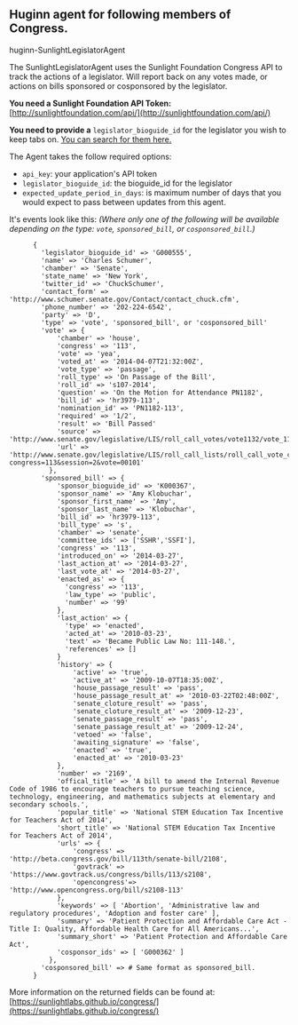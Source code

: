 Huginn agent for following members of Congress.
------------------------------------------------
huginn-SunlightLegislatorAgent



The SunlightLegislatorAgent uses the Sunlight Foundation Congress API to track the actions of a legislator. Will report back on any votes made, or actions on bills sponsored or cosponsored by the legislator.

  **You need a Sunlight Foundation API Token:** [http://sunlightfoundation.com/api/](http://sunlightfoundation.com/api/)

  **You need to provide a** `legislator_bioguide_id` for the legislator you wish to keep tabs on. [You can search for them here.](http://legislator.wolvesintheserverroom.com/)


  The Agent takes the follow required options:
  * `api_key`: your application's API token
  * `legislator_bioguide_id`: the bioguide_id for the legislator
  * `expected_update_period_in_days`:  is maximum number of days that you would expect to pass between updates from this agent.


  It's events look like this: *(Where only one of the following will be available depending on the type: `vote`, `sponsored_bill`, or `cosponsored_bill`.)* 

          {
            'legislator_bioguide_id' => 'G000555',
            'name' => 'Charles Schumer',
            'chamber' => 'Senate',
            'state_name' => 'New York',
            'twitter_id' => 'ChuckSchumer',
            'contact_form' => 'http://www.schumer.senate.gov/Contact/contact_chuck.cfm',
            'phone_number' => '202-224-6542',
            'party' => 'D',
            'type' => 'vote', 'sponsored_bill', or 'cosponsored_bill'
            'vote' => {
                'chamber' => 'house',
                'congress' => '113',
                'vote' => 'yea',
                'voted_at' => '2014-04-07T21:32:00Z',
                'vote_type' => 'passage',
                'roll_type' => 'On Passage of the Bill',
                'roll_id' => 's107-2014',
                'question' => 'On the Motion for Attendance PN1182',
                'bill_id' => 'hr3979-113',
                'nomination_id' => 'PN1182-113',
                'required' => '1/2',
                'result' => 'Bill Passed'
                'source' => 'http://www.senate.gov/legislative/LIS/roll_call_votes/vote1132/vote_113_2_00101.xml',
                'url' => 'http://www.senate.gov/legislative/LIS/roll_call_lists/roll_call_vote_cfm.cfm?congress=113&session=2&vote=00101'
              },
            'sponsored_bill' => {
                'sponsor_bioguide_id' => 'K000367',
                'sponsor_name' => 'Amy Klobuchar',
                'sponsor_first_name' => 'Amy',
                'sponsor_last_name' => 'Klobuchar',
                'bill_id' => 'hr3979-113',
                'bill_type' => 's',
                'chamber' => 'senate',
                'committee_ids' => ['SSHR','SSFI'],
                'congress' => '113',
                'introduced_on' => '2014-03-27',
                'last_action_at' => '2014-03-27',
                'last_vote_at' => '2014-03-27',
                'enacted_as' => {
                  'congress' => '113',
                  'law_type' => 'public',
                  'number' => '99'
                },
                'last_action' => {
                  'type' => 'enacted',
                  'acted_at' => '2010-03-23',
                  'text' => 'Became Public Law No: 111-148.',
                  'references' => []
                }
                'history' => {
                    'active' => 'true',
                    'active_at' => '2009-10-07T18:35:00Z',
                    'house_passage_result' => 'pass',
                    'house_passage_result_at' => '2010-03-22T02:48:00Z',
                    'senate_cloture_result' => 'pass',
                    'senate_cloture_result_at' => '2009-12-23',
                    'senate_passage_result' => 'pass',
                    'senate_passage_result_at' => '2009-12-24',
                    'vetoed' => 'false',
                    'awaiting_signature' => 'false',
                    'enacted' => 'true',
                    'enacted_at' => '2010-03-23'
                },
                'number' => '2169',
                'offical_title' => 'A bill to amend the Internal Revenue Code of 1986 to encourage teachers to pursue teaching science, technology, engineering, and mathematics subjects at elementary and secondary schools.',
                'popular_title' => 'National STEM Education Tax Incentive for Teachers Act of 2014',
                'short_title' => 'National STEM Education Tax Incentive for Teachers Act of 2014',
                'urls' => {
                    'congress' => 'http://beta.congress.gov/bill/113th/senate-bill/2108',
                    'govtrack' => 'https://www.govtrack.us/congress/bills/113/s2108',
                    'opencongress'=> 'http://www.opencongress.org/bill/s2108-113'
                },
                'keywords' => [ 'Abortion', 'Administrative law and regulatory procedures', 'Adoption and foster care' ],
                'summary' => 'Patient Protection and Affordable Care Act - Title I: Quality, Affordable Health Care for All Americans...',
                'summary_short' => 'Patient Protection and Affordable Care Act',
                'cosponsor_ids' => [ 'G000362' ]
              },
            'cosponsored_bill' => # Same format as sponsored_bill.
          }


  More information on the returned fields can be found at: [https://sunlightlabs.github.io/congress/](https://sunlightlabs.github.io/congress/)
